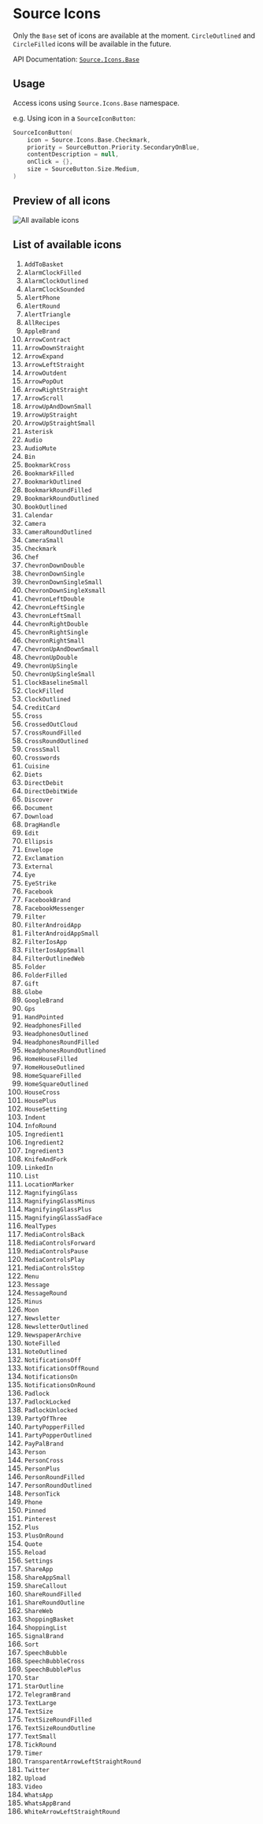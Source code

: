 # Source Icons

Only the `Base` set of icons are available at the moment. `CircleOutlined` and `CircleFilled` icons 
will be available in the future.

API Documentation: [`Source.Icons.Base`][api-doc]

## Usage

Access icons using `Source.Icons.Base` namespace.

e.g. Using icon in a `SourceIconButton`:

```kotlin
SourceIconButton(
    icon = Source.Icons.Base.Checkmark,
    priority = SourceButton.Priority.SecondaryOnBlue,
    contentDescription = null,
    onClick = {},
    size = SourceButton.Size.Medium,
)
```

## Preview of all icons

![All available icons](https://github.com/user-attachments/assets/0faabd87-e675-416c-b629-8d0e2f050eb4)

## List of available icons

1. `AddToBasket`
1. `AlarmClockFilled`
1. `AlarmClockOutlined`
1. `AlarmClockSounded`
1. `AlertPhone`
1. `AlertRound`
1. `AlertTriangle`
1. `AllRecipes`
1. `AppleBrand`
1. `ArrowContract`
1. `ArrowDownStraight`
1. `ArrowExpand`
1. `ArrowLeftStraight`
1. `ArrowOutdent`
1. `ArrowPopOut`
1. `ArrowRightStraight`
1. `ArrowScroll`
1. `ArrowUpAndDownSmall`
1. `ArrowUpStraight`
1. `ArrowUpStraightSmall`
1. `Asterisk`
1. `Audio`
1. `AudioMute`
1. `Bin`
1. `BookmarkCross`
1. `BookmarkFilled`
1. `BookmarkOutlined`
1. `BookmarkRoundFilled`
1. `BookmarkRoundOutlined`
1. `BookOutlined`
1. `Calendar`
1. `Camera`
1. `CameraRoundOutlined`
1. `CameraSmall`
1. `Checkmark`
1. `Chef`
1. `ChevronDownDouble`
1. `ChevronDownSingle`
1. `ChevronDownSingleSmall`
1. `ChevronDownSingleXsmall`
1. `ChevronLeftDouble`
1. `ChevronLeftSingle`
1. `ChevronLeftSmall`
1. `ChevronRightDouble`
1. `ChevronRightSingle`
1. `ChevronRightSmall`
1. `ChevronUpAndDownSmall`
1. `ChevronUpDouble`
1. `ChevronUpSingle`
1. `ChevronUpSingleSmall`
1. `ClockBaselineSmall`
1. `ClockFilled`
1. `ClockOutlined`
1. `CreditCard`
1. `Cross`
1. `CrossedOutCloud`
1. `CrossRoundFilled`
1. `CrossRoundOutlined`
1. `CrossSmall`
1. `Crosswords`
1. `Cuisine`
1. `Diets`
1. `DirectDebit`
1. `DirectDebitWide`
1. `Discover`
1. `Document`
1. `Download`
1. `DragHandle`
1. `Edit`
1. `Ellipsis`
1. `Envelope`
1. `Exclamation`
1. `External`
1. `Eye`
1. `EyeStrike`
1. `Facebook`
1. `FacebookBrand`
1. `FacebookMessenger`
1. `Filter`
1. `FilterAndroidApp`
1. `FilterAndroidAppSmall`
1. `FilterIosApp`
1. `FilterIosAppSmall`
1. `FilterOutlinedWeb`
1. `Folder`
1. `FolderFilled`
1. `Gift`
1. `Globe`
1. `GoogleBrand`
1. `Gps`
1. `HandPointed`
1. `HeadphonesFilled`
1. `HeadphonesOutlined`
1. `HeadphonesRoundFilled`
1. `HeadphonesRoundOutlined`
1. `HomeHouseFilled`
1. `HomeHouseOutlined`
1. `HomeSquareFilled`
1. `HomeSquareOutlined`
1. `HouseCross`
1. `HousePlus`
1. `HouseSetting`
1. `Indent`
1. `InfoRound`
1. `Ingredient1`
1. `Ingredient2`
1. `Ingredient3`
1. `KnifeAndFork`
1. `LinkedIn`
1. `List`
1. `LocationMarker`
1. `MagnifyingGlass`
1. `MagnifyingGlassMinus`
1. `MagnifyingGlassPlus`
1. `MagnifyingGlassSadFace`
1. `MealTypes`
1. `MediaControlsBack`
1. `MediaControlsForward`
1. `MediaControlsPause`
1. `MediaControlsPlay`
1. `MediaControlsStop`
1. `Menu`
1. `Message`
1. `MessageRound`
1. `Minus`
1. `Moon`
1. `Newsletter`
1. `NewsletterOutlined`
1. `NewspaperArchive`
1. `NoteFilled`
1. `NoteOutlined`
1. `NotificationsOff`
1. `NotificationsOffRound`
1. `NotificationsOn`
1. `NotificationsOnRound`
1. `Padlock`
1. `PadlockLocked`
1. `PadlockUnlocked`
1. `PartyOfThree`
1. `PartyPopperFilled`
1. `PartyPopperOutlined`
1. `PayPalBrand`
1. `Person`
1. `PersonCross`
1. `PersonPlus`
1. `PersonRoundFilled`
1. `PersonRoundOutlined`
1. `PersonTick`
1. `Phone`
1. `Pinned`
1. `Pinterest`
1. `Plus`
1. `PlusOnRound`
1. `Quote`
1. `Reload`
1. `Settings`
1. `ShareApp`
1. `ShareAppSmall`
1. `ShareCallout`
1. `ShareRoundFilled`
1. `ShareRoundOutline`
1. `ShareWeb`
1. `ShoppingBasket`
1. `ShoppingList`
1. `SignalBrand`
1. `Sort`
1. `SpeechBubble`
1. `SpeechBubbleCross`
1. `SpeechBubblePlus`
1. `Star`
1. `StarOutline`
1. `TelegramBrand`
1. `TextLarge`
1. `TextSize`
1. `TextSizeRoundFilled`
1. `TextSizeRoundOutline`
1. `TextSmall`
1. `TickRound`
1. `Timer`
1. `TransparentArrowLeftStraightRound`
1. `Twitter`
1. `Upload`
1. `Video`
1. `WhatsApp`
1. `WhatsAppBrand`
1. `WhiteArrowLeftStraightRound`

[api-doc]: https://guardian.github.io/source-apps/android/docs/-source%20for%20-android/com.gu.source.foundation.icons.base/index.html